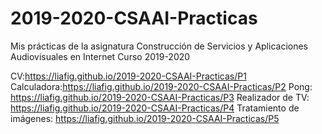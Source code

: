 # 2019-2020-CSAAI-Practicas
Mis prácticas de la asignatura Construcción de Servicios y Aplicaciones Audiovisuales en Internet
Curso 2019-2020  

CV:https://liafig.github.io/2019-2020-CSAAI-Practicas/P1
Calculadora:https://liafig.github.io/2019-2020-CSAAI-Practicas/P2
Pong: https://liafig.github.io/2019-2020-CSAAI-Practicas/P3
Realizador de TV: https://liafig.github.io/2019-2020-CSAAI-Practicas/P4
Tratamiento de imágenes: https://liafig.github.io/2019-2020-CSAAI-Practicas/P5
